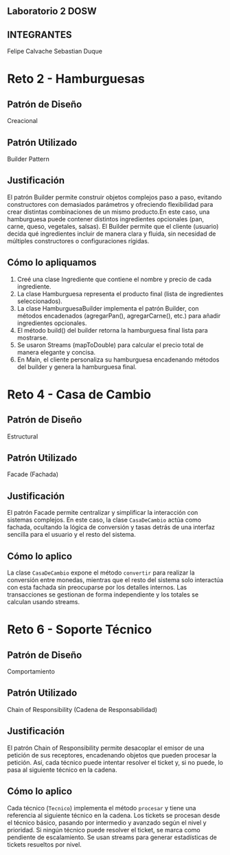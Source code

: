 ## Laboratorio 2 DOSW

## INTEGRANTES
Felipe Calvache
Sebastian Duque


# Reto 2 - Hamburguesas

## Patrón de Diseño
Creacional

## Patrón Utilizado
Builder Pattern

## Justificación
El patrón Builder permite construir objetos complejos paso a paso, evitando constructores con demasiados parámetros y ofreciendo flexibilidad para crear distintas combinaciones de un mismo producto.En este caso, una hamburguesa puede contener distintos ingredientes opcionales (pan, carne, queso, vegetales, salsas). El Builder permite que el cliente (usuario) decida qué ingredientes incluir de manera clara y fluida, sin necesidad de múltiples constructores o configuraciones rígidas.

## Cómo lo apliquamos
1. Creé una clase Ingrediente que contiene el nombre y precio de cada ingrediente.
2. La clase Hamburguesa representa el producto final (lista de ingredientes seleccionados).
3. La clase HamburguesaBuilder implementa el patrón Builder, con métodos encadenados (agregarPan(), agregarCarne(), etc.) para añadir ingredientes opcionales.
4. El método build() del builder retorna la hamburguesa final lista para mostrarse.
5. Se usaron Streams (mapToDouble) para calcular el precio total de manera elegante y concisa.
6. En Main, el cliente personaliza su hamburguesa encadenando métodos del builder y genera la hamburguesa final.


# Reto 4 - Casa de Cambio

## Patrón de Diseño
Estructural

## Patrón Utilizado
Facade (Fachada)

## Justificación
El patrón Facade permite centralizar y simplificar la interacción con sistemas complejos. En este caso, la clase `CasaDeCambio` actúa como fachada, ocultando la lógica de conversión y tasas detrás de una interfaz sencilla para el usuario y el resto del sistema.

## Cómo lo aplico
La clase `CasaDeCambio` expone el método `convertir` para realizar la conversión entre monedas, mientras que el resto del sistema solo interactúa con esta fachada sin preocuparse por los detalles internos. Las transacciones se gestionan de forma independiente y los totales se calculan usando streams.

# Reto 6 - Soporte Técnico

## Patrón de Diseño
Comportamiento

## Patrón Utilizado
Chain of Responsibility (Cadena de Responsabilidad)

## Justificación
El patrón Chain of Responsibility permite desacoplar el emisor de una petición de sus receptores, encadenando objetos que pueden procesar la petición. Así, cada técnico puede intentar resolver el ticket y, si no puede, lo pasa al siguiente técnico en la cadena.

## Cómo lo aplico
Cada técnico (`Tecnico`) implementa el método `procesar` y tiene una referencia al siguiente técnico en la cadena. Los tickets se procesan desde el técnico básico, pasando por intermedio y avanzado según el nivel y prioridad. Si ningún técnico puede resolver el ticket, se marca como pendiente de escalamiento. Se usan streams para generar estadísticas de tickets resueltos por nivel.
